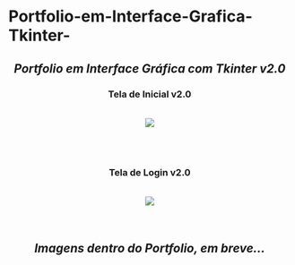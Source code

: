 # Portfolio-em-Interface-Grafica-Tkinter-



<div align="center">
<h2><B><I> Portfolio em Interface Gráfica com Tkinter v2.0</B></I></h2>
</div>


<div align="center">
<h3><B> Tela de Inicial v2.0</B></h3> &nbsp
<br>
<img src="https://user-images.githubusercontent.com/103957365/190243703-a2fad208-6424-4fad-b556-c656b7bcd312.PNG">
</div>

<br><br>

<div align="center">
<h3><B> Tela de Login v2.0</B></h3> &nbsp
<br>
<img src="https://user-images.githubusercontent.com/103957365/190243771-431e3269-e4d2-4d4c-97d6-6e05e3846ff7.PNG">
</div>

<div align="center"><br><br>
  <h2><I> Imagens dentro do Portfolio, em breve... </I></h2><br><br>
</div>
